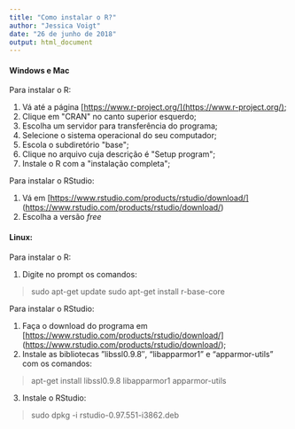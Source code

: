 ```yaml
---
title: "Como instalar o R?"
author: "Jessica Voigt"
date: "26 de junho de 2018"
output: html_document
---
```


#### Windows e Mac

Para instalar o R:

1. Vá até a página [https://www.r-project.org/](https://www.r-project.org/);
2. Clique em "CRAN" no canto superior esquerdo;
3. Escolha um servidor para transferência do programa;
4. Selecione o sistema operacional do seu computador;
5. Escola o subdiretório "base";
6. Clique no arquivo cuja descrição é "Setup program";
7. Instale o R com a "instalação completa";

Para instalar o RStudio:

1. Vá em [https://www.rstudio.com/products/rstudio/download/] (https://www.rstudio.com/products/rstudio/download/)
2. Escolha a versão *free*

#### Linux:

Para instalar o R:

1. Digite no prompt os comandos:

> sudo apt-get update
  sudo apt-get install r-base-core

Para instalar o RStudio:

1. Faça o download do programa em [https://www.rstudio.com/products/rstudio/download/] (https://www.rstudio.com/products/rstudio/download/);
2. Instale as bibliotecas ”libssl0.9.8″, “libapparmor1” e “apparmor-utils” com os comandos:
    
> apt-get install libssl0.9.8 libapparmor1 apparmor-utils

3. Instale o RStudio:
     
> sudo dpkg -i rstudio-0.97.551-i3862.deb
